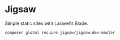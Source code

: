 # Jigsaw

Simple static sites with Laravel's Blade.

`composer global require jigsaw/jigsaw:dev-master`
